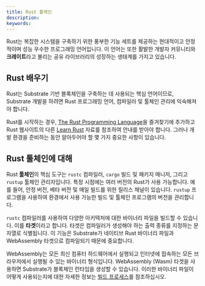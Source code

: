 ```yaml
---
title: Rust 툴체인
description:
keywords:
---
```


<!-- TODO 하드웨어 사양이 낮은 경우 빌드 시간에 대한 기대 관리. 실제 개발 환경 요구 사항은 노드 실행에만 필요한 것보다 높음을 정의 -->

Rust는 복잡한 시스템을 구축하기 위한 풍부한 기능 세트를 제공하는 현대적이고 안정적이며 성능 우수한 프로그래밍 언어입니다.
이 언어는 또한 활발한 개발자 커뮤니티와 **크레이트**라고 불리는 공유 라이브러리의 성장하는 생태계를 가지고 있습니다.

## Rust 배우기

Rust는 Substrate 기반 블록체인을 구축하는 데 사용되는 핵심 언어이므로, Substrate 개발을 하려면 Rust 프로그래밍 언어, 컴파일러 및 툴체인 관리에 익숙해져야 합니다.

Rust를 시작하는 경우, [The Rust Programming Language](https://doc.rust-lang.org/book/)을 즐겨찾기에 추가하고 Rust 웹사이트의 다른 [Learn Rust](https://www.rust-lang.org/learn) 자료를 참조하여 안내를 받아야 합니다.
그러나 개발 환경을 준비하는 동안 알아두어야 할 몇 가지 중요한 사항이 있습니다.

## Rust 툴체인에 대해

Rust **툴체인**의 핵심 도구는 `rustc` 컴파일러, `cargo` 빌드 및 패키지 매니저, 그리고 `rustup` 툴체인 관리자입니다.
특정 시점에는 여러 버전의 Rust가 사용 가능합니다.
예를 들어, 안정 버전, 베타 버전 및 매일 빌드를 위한 릴리스 채널이 있습니다.
`rustup` 프로그램을 사용하여 환경에서 사용 가능한 빌드 및 툴체인 프로그램의 버전을 관리합니다.

`rustc` 컴파일러를 사용하여 다양한 아키텍처에 대한 바이너리 파일을 빌드할 수 있습니다. 이를 **타겟**이라고 합니다.
타겟은 컴파일러가 생성해야 하는 출력 종류를 지정하는 문자열로 식별됩니다.
이 기능은 Substrate가 네이티브 Rust 바이너리 파일과 WebAssembly 타겟으로 컴파일되기 때문에 중요합니다.

WebAssembly는 모든 최신 컴퓨터 하드웨어에서 실행되고 인터넷에 접속하는 모든 브라우저에서 실행될 수 있는 바이너리 형식입니다.
WebAssembly (Wasm) 타겟을 사용하면 Substrate가 블록체인 런타임을 생성할 수 있습니다.
이러한 바이너리 파일이 어떻게 사용되는지에 대한 자세한 정보는 [빌드 프로세스](/build/build-process/)를 참조하십시오.